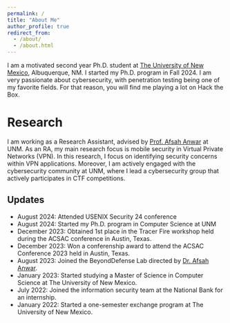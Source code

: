 ```yaml
---
permalink: /
title: "About Me"
author_profile: true
redirect_from: 
  - /about/
  - /about.html
---
```


I am a motivated second year Ph.D. student at [The University of New Mexico](https://unm.edu), Albuquerque, NM. I started my Ph.D. program in Fall 2024. I am very passionate about cybersecurity, with penetration testing being one of my favorite fields. For that reason, you will find me playing a lot on Hack the Box.

Research
======
I am working as a Research Assistant, advised by [Prof. Afsah Anwar](https://afsah.org) at UNM. As an RA, my main research focus is mobile security in Virtual Private Networks (VPN). In this research, I focus on identifying security concerns within VPN applications. Moreover, I am actively engaged with the cybersecurity community at UNM, where I lead a cybersecurity group that actively participates in CTF competitions.

Updates
------
- August 2024: Attended USENIX Security 24 conference  
- August 2024: Started my Ph.D. program in Computer Science at UNM  
- December 2023: Obtained 1st place in the Tracer Fire workshop held during the ACSAC conference in Austin, Texas.  
- December 2023: Won a conferenship award to attend the ACSAC Conference 2023 held in Austin, Texas.  
- August 2023: Joined the BeyondDefense Lab directed by [Dr. Afsah Anwar](https://afsah.org).
- January 2023: Started studying a Master of Science in Computer Science at The University of New Mexico.
- July 2022: Joined the information security team at the National Bank for an internship.
- January 2022: Started a one-semester exchange program at The University of New Mexico.